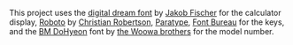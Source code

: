 <p>
  This project uses the <a href="https://www.1001fonts.com/digital-dream-font.html" target="_blank">digital dream font</a> by <a href="pizzadude.dk" target="_blank">Jakob Fischer</a> for the calculator display,
  <a href="https://fonts.google.com/specimen/Roboto" target="_blank">Roboto</a> by <a href="https://fonts.google.com/?query=Christian%20Robertson" target="_blank">Christian Robertson</a>, <a href="https://fonts.google.com/?query=Paratype" target="_blank">Paratype</a>, <a href="https://fonts.google.com/?query=Font%20Bureau" target="_blank">Font Bureau</a> for the keys,
  and the <a href="https://www.1001fonts.com/bm-dohyeon-font.html" target="_blank">BM DoHyeon</a> font by <a href="https://www.1001fonts.com/users/woowahan/" target="_blank">the Woowa brothers</a> for the model number. 
</p>
